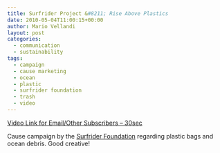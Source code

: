 ```yaml
---
title: Surfrider Project &#8211; Rise Above Plastics
date: 2010-05-04T11:00:15+00:00
author: Mario Vellandi
layout: post
categories:
  - communication
  - sustainability
tags:
  - campaign
  - cause marketing
  - ocean
  - plastic
  - surfrider foundation
  - trash
  - video
---
```

[Video Link for Email/Other Subscribers &#8211; 30sec](http://www.youtube.com/watch?v=okOBaRHe6tg)

Cause campaign by the [Surfrider Foundation](http://www.surfrider.org/) regarding plastic bags and ocean debris. Good creative!
